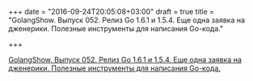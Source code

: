 +++
date = "2016-09-24T20:05:08+03:00"
draft = true
title = "GolangShow. Выпуск 052. Релиз Go 1.6.1 и 1.5.4. Еще одна заявка на дженерики. Полезные инструменты для написания Go-кода."

+++

<p><a href="http://golangshow.com/episode/2016/04-14-052/">GolangShow. Выпуск 052. Релиз Go 1.6.1 и 1.5.4. Еще одна заявка на дженерики. Полезные инструменты для написания Go-кода.</a></p>
